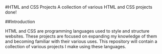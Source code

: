 #HTML and CSS Projects
A collection of various HTML and CSS projects done!

##Introduction

HTML and CSS are programming languages used to style and structure websites. These projects are focused on expanding my knowledge of them and becoming familiar with their various uses. This repository will contain a collection of various projects I make using these languages.

